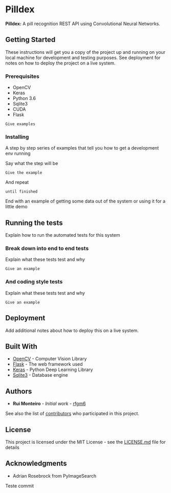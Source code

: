 # Pilldex

**Pilldex:** A pill recognition REST API using Convolutional Neural Networks.

## Getting Started

These instructions will get you a copy of the project up and running on your local machine for development and testing purposes. See deployment for notes on how to deploy the project on a live system.

### Prerequisites

- OpenCV
- Keras
- Python 3.6
- Sqlite3
- CUDA
- Flask

```
Give examples
```

### Installing

A step by step series of examples that tell you how to get a development env running

Say what the step will be

```
Give the example
```

And repeat

```
until finished
```

End with an example of getting some data out of the system or using it for a little demo

## Running the tests

Explain how to run the automated tests for this system

### Break down into end to end tests

Explain what these tests test and why

```
Give an example
```

### And coding style tests

Explain what these tests test and why

```
Give an example
```

## Deployment

Add additional notes about how to deploy this on a live system.

## Built With

* [OpenCV](https://github.com/opencv/opencv) - Computer Vision Library
* [Flask](http://flask.pocoo.org/docs/1.0/) - The web framework used
* [Keras](https://keras.io/) - Python Deep Learning Library
* [Sqlite3](https://www.sqlite.org/docs.html) - Database engine


## Authors

* **Rui Monteiro** - *Initial work* - [rfgm6](https://github.com/rfgm6)

See also the list of [contributors](https://github.com/pilldex/graphs/contributors) who participated in this project.

## License

This project is licensed under the MIT License - see the [LICENSE.md](LICENSE.md) file for details

## Acknowledgments

* Adrian Rosebrock from PyImageSearch

Teste commit

